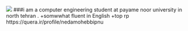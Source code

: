 <img src="https://avatars1.githubusercontent.com/u/69321701?s=460&u=4fae8d6a106a881f35fc4cebabca5b9d0b9e18b1&v=4"/>
###i am a computer engineering student at payame noor university in north tehran .
+somwwhat fluent in English
+top rp
https://quera.ir/profile/nedamohebbipnu
